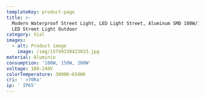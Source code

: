 ```yaml
---
templateKey: product-page
title: >-
  Modern Waterproof Street Light, LED Light Street, Aluminum SMD 100W/150W/200W
  LED Street Light Outdoor
category: Vial
images:
  - alt: Product image
    image: /img/15749330423033.jpg
material: Aluminio
consumption: '100W, 150W, 200W'
voltage: 100-240V
colorTemperature: 3000K~6500K
cri: ' >70Ra'
ip: ' IP65'
---
```


